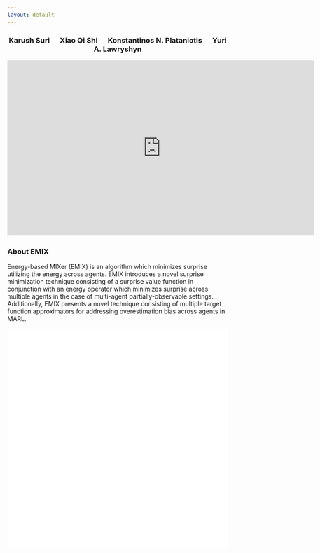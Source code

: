 ```yaml
---
layout: default
---
```


<center><h3>Karush Suri&nbsp;&nbsp;&nbsp;&nbsp;&nbsp;&nbsp;Xiao Qi Shi&nbsp;&nbsp;&nbsp;&nbsp;&nbsp;&nbsp;Konstantinos N. Plataniotis&nbsp;&nbsp;&nbsp;&nbsp;&nbsp;&nbsp;Yuri A. Lawryshyn</h3></center>

<center><iframe width="700" height="400" src="https://slideslive.com/38940985/energybased-surprise-minimization-for-multiagent-value-factorization?ref=account-folder-62083-folders" frameborder="0" allow="accelerometer; autoplay; clipboard-write; encrypted-media; gyroscope; picture-in-picture" allowfullscreen></iframe></center>

<h3>About EMIX</h3>

Energy-based MIXer (EMIX) is an algorithm which minimizes surprise utilizing the energy across agents. EMIX introduces a novel surprise minimization technique consisting of a surprise value function in conjunction with an energy operator which minimizes surprise across multiple agents in the case of multi-agent partially-observable settings. Additionally, EMIX presents a novel technique consisting of multiple target function approximators for addressing overestimation bias across agents in MARL.  


<p align="center"><img src="/images/emix.gif" height="500" width="650" /></p>



